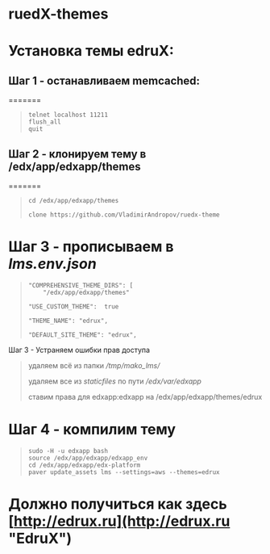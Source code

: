 # ruedX-themes
 
# Установка темы edruX: #

## Шаг 1 - останавливаем memcached: ##
=======
 

 
>     telnet localhost 11211
>     flush_all
>     quit

 
## Шаг 2 - клонируем тему в /edx/app/edxapp/themes  ##
=======
 

>     cd /edx/app/edxapp/themes
> 
>     clone https://github.com/VladimirAndropov/ruedx-theme

 
Шаг 3 - прописываем в *lms.env.json* 
=======
 
 >     "COMPREHENSIVE_THEME_DIRS": [
>         "/edx/app/edxapp/themes"
> 
>     "USE_CUSTOM_THEME":  true
>  
>     "THEME_NAME": "edrux", 
>  
>     "DEFAULT_SITE_THEME": "edrux", 

 
Шаг 3 - Устраняем ошибки прав доступа


> удаляем всё из папки */tmp/mako_lms/*
> 
>  удаляем все из *staticfiles* по пути */edx/var/edxapp*
>  
>  ставим права для edxapp:edxapp на /edx/app/edxapp/themes/edrux
 

Шаг 4 - компилим тему
=======
 

 
>     sudo -H -u edxapp bash
>     source /edx/app/edxapp/edxapp_env
>     cd /edx/app/edxapp/edx-platform
>     paver update_assets lms --settings=aws --themes=edrux

 
Должно получиться как здесь [http://edrux.ru](http://edrux.ru "EdruX")
=======
 
